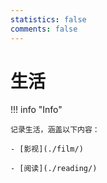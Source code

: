 ```yaml
---
statistics: false
comments: false
---
```


# 生活

!!! info "Info"

    记录生活，涵盖以下内容：

    - [影视](./film/)

    - [阅读](./reading/) 


